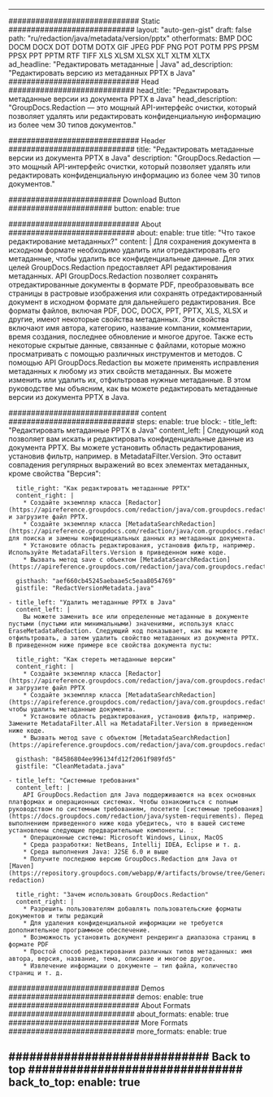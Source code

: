 
---
############################# Static ############################
layout: "auto-gen-gist" 
draft: false
path: "ru/redaction/java/metadata/version/pptx"
otherformats: BMP DOC DOCM DOCX DOT DOTM DOTX GIF JPEG PDF PNG POT POTM PPS PPSM PPSX PPT PPTM RTF TIFF XLS XLSM XLSX XLT XLTM XLTX  
ad_headline: "Редактировать метаданные | Java"
ad_description: "Редактировать версию из метаданных PPTX в Java"
############################# Head ############################
head_title: "Редактировать метаданные версии из документа PPTX в Java"
head_description: "GroupDocs.Redaction — это мощный API-интерфейс очистки, который позволяет удалять или редактировать конфиденциальную информацию из более чем 30 типов документов."

############################# Header ############################
title: "Редактировать метаданные версии из документа PPTX в Java"
description: "GroupDocs.Redaction — это мощный API-интерфейс очистки, который позволяет удалять или редактировать конфиденциальную информацию из более чем 30 типов документов."

######################### Download Button #######################
button:
    enable: true

############################# About ############################
about:
    enable: true
    title: "Что такое редактирование метаданных?"
    content: |
        Для сохранения документа в исходном формате необходимо удалить или отредактировать его метаданные, чтобы удалить все конфиденциальные данные. Для этих целей GroupDocs.Redaction предоставляет API редактирования метаданных. API GroupDocs.Redaction позволяет сохранять отредактированные документы в формате PDF, преобразовывать все страницы в растровые изображения или сохранять отредактированный документ в исходном формате для дальнейшего редактирования. Все форматы файлов, включая PDF, DOC, DOCX, PPT, PPTX, XLS, XLSX и другие, имеют некоторые свойства метаданных. Эти свойства включают имя автора, категорию, название компании, комментарии, время создания, последнее обновление и многое другое. Также есть некоторые скрытые данные, связанные с файлами, которые можно просматривать с помощью различных инструментов и методов. С помощью API GroupDocs.Redaction вы можете применять исправления метаданных к любому из этих свойств метаданных. Вы можете изменить или удалить их, отфильтровав нужные метаданные. В этом руководстве мы объясним, как вы можете редактировать метаданные версии из документа PPTX в Java.

############################# content ############################
steps:
    enable: true
    block:
    - title_left: "Редактировать метаданные PPTX в Java"
      content_left: |
        Следующий код позволяет вам искать и редактировать конфиденциальные данные из документа PPTX. Вы можете установить область редактирования, установив фильтр, например. в MetadataFilter.Version. Это оставит совпадения регулярных выражений во всех элементах метаданных, кроме свойства "Версия": 

      title_right: "Как редактировать метаданные PPTX"
      content_right: |
        * Создайте экземпляр класса [Redactor](https://apireference.groupdocs.com/redaction/java/com.groupdocs.redaction/Redactor) и загрузите файл PPTX.
        * Создайте экземпляр класса [MetadataSearchRedaction](https://apireference.groupdocs.com/redaction/java/com.groupdocs.redaction.redactions/MetadataSearchRedaction) для поиска и замены конфиденциальных данных из метаданных документа.
        * Установите область редактирования, установив фильтр, например. Используйте MetadataFilters.Version в приведенном ниже коде.
        * Вызвать метод save с объектом [MetadataSearchRedaction](https://apireference.groupdocs.com/redaction/java/com.groupdocs.redaction.redactions/MetadataSearchRedaction) 

      gisthash: "aef660cb45245aebaae5c5eaa8054769"
      gistfile: "RedactVersionMetadata.java"
      
    - title_left: "Удалить метаданные PPTX в Java"
      content_left: |
        Вы можете заменить все или определенные метаданные в документе пустыми (пустыми или минимальными) значениями, используя класс EraseMetadataRedaction. Следующий код показывает, как вы можете отфильтровать, а затем удалить свойство метаданных из документа PPTX. В приведенном ниже примере все свойства документа пусты: 
        
      title_right: "Как стереть метаданные версии"
      content_right: |
        * Создайте экземпляр класса [Redactor](https://apireference.groupdocs.com/redaction/java/com.groupdocs.redaction/Redactor) и загрузите файл PPTX
        * Создайте экземпляр класса [MetadataSearchRedaction](https://apireference.groupdocs.com/redaction/java/com.groupdocs.redaction.redactions/MetadataSearchRedaction), чтобы удалить метаданные документа.
        * Установите область редактирования, установив фильтр, например. Замените MetadataFilter.All на MetadataFilter.Version в приведенном ниже коде.
        * Вызвать метод save с объектом [MetadataSearchRedaction](https://apireference.groupdocs.com/redaction/java/com.groupdocs.redaction.redactions/MetadataSearchRedaction) 
        
      gisthash: "84586804ee996134fd12f2061f989fd5"
      gistfile: "CleanMetadata.java"

    - title_left: "Системные требования"
      content_left: |
        API GroupDocs.Redaction для Java поддерживаются на всех основных платформах и операционных системах. Чтобы ознакомиться с полным руководством по системным требованиям, посетите [системные требования](https://docs.groupdocs.com/redaction/java/system-requirements). Перед выполнением приведенного ниже кода убедитесь, что в вашей системе установлены следующие предварительные компоненты. :
        * Операционные системы: Microsoft Windows, Linux, MacOS
        * Среда разработки: NetBeans, Intellij IDEA, Eclipse и т. д.
        * Среда выполнения Java: J2SE 6.0 и выше
        * Получите последнюю версию GroupDocs.Redaction для Java от [Maven](https://repository.groupdocs.com/webapp/#/artifacts/browse/tree/General/repo/com/groupdocs/groupdocs-redaction)
        
      title_right: "Зачем использовать GroupDocs.Redaction"
      content_right: |
        * Разрешить пользователям добавлять пользовательские форматы документов и типы редакций
        * Для удаления конфиденциальной информации не требуется дополнительное программное обеспечение.
        * Возможность установить документ рендеринга диапазона страниц в формате PDF
        * Простой способ редактирования различных типов метаданных: имя автора, версия, название, тема, описание и многое другое.
        * Извлечение информации о документе — тип файла, количество страниц и т. д.
        

############################# Demos ############################
demos:
    enable: true
############################# About Formats ############################
about_formats:
    enable: true
############################# More Formats ############################
more_formats:
    enable: true

############################# Back to top ###############################
back_to_top:
    enable: true
---